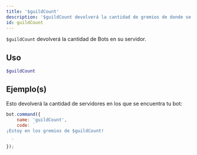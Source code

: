 ```yaml
---
title: '$guildCount'
description: '$guildCount devolverá la cantidad de gremios de donde se encuentra tu bot.'
id: guildCount
---
```


`$guildCount` devolverá la cantidad de Bots en su servidor.

## Uso

```php
$guildCount
```

## Ejemplo(s)

Esto devolverá la cantidad de servidores en los que se encuentra tu bot:

```javascript
bot.command({
    name: 'guildCount',
    code: `
¡Estoy en los gremios de $guildCount!

  `
});
```
